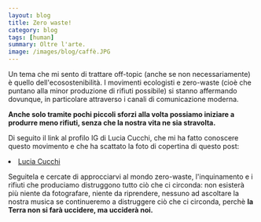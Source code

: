 ```yaml
---
layout: blog
title: Zero waste!
category: blog
tags: [human]  
summary: Oltre l'arte.
image: /images/blog/caffè.JPG
---
```


Un tema che mi sento di trattare off-topic (anche se non necessariamente) è quello dell'ecosostenibilità.
I movimenti ecologisti e zero-waste (cioè che puntano alla minor produzione di rifiuti possibile) si stanno affermando dovunque, in particolare attraverso i canali di comunicazione moderna.

<b>Anche solo tramite pochi piccoli sforzi alla volta possiamo iniziare a produrre meno rifiuti, senza che la nostra vita ne sia stravolta.</b>

Di seguito il link al profilo IG di Lucia Cucchi, che mi ha fatto conoscere questo movimento e che ha scattato la foto di copertina di questo post:

<li><a href="https://www.instagram.com/luciacucchi_">Lucia Cucchi</a></li>

Seguitela e cercate di approcciarvi al mondo zero-waste, l'inquinamento e i rifiuti che produciamo distruggono tutto ciò che ci circonda: non esisterà più niente da fotografare, niente da riprendere, nessuno ad ascoltare la nostra musica se continueremo a distruggere ciò che ci circonda, perchè <b>la Terra non si farà uccidere, ma ucciderà noi.</b>
